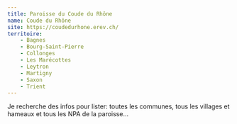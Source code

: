 ```yaml
---
title: Paroisse du Coude du Rhône
name: Coude du Rhône
site: https://coudedurhone.erev.ch/
territoire:
    - Bagnes
    - Bourg-Saint-Pierre
    - Collonges
    - Les Marécottes
    - Leytron
    - Martigny
    - Saxon
    - Trient
---
```


Je recherche des infos pour lister: toutes les communes, tous les villages et hameaux et tous les NPA de la paroisse...